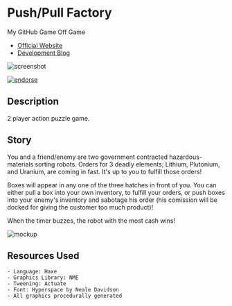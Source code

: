 # Push/Pull Factory
My GitHub Game Off Game

- [Official Website](http://pushpullfactory.gageh.us)
- [Development Blog]( http://blog.gageh.us/?tag=github-gameoff)

![screenshot](http://pushpullfactory.gageh.us/images/screenshot2.png)

[![endorse](http://api.coderwall.com/gagege/endorsecount.png)](http://coderwall.com/gagege)

## Description

2 player action puzzle game.

## Story

You and a friend/enemy are two government contracted hazardous-materials sorting robots. Orders for 3 deadly elements; Lithium, Plutonium, and Uranium, are coming in fast. It's up to you to fulfill those orders!

Boxes will appear in any one of the three hatches in front of you. You can either pull a box into your own inventory, to fulfill your orders, or push boxes into your enemy's inventory and sabotage his order (his comission will be docked for giving the customer too much product)!

When the timer buzzes, the robot with the most cash wins!

![mockup](http://blog.gageh.us/wp-content/uploads/2012/10/20121026_134936-1024x768.jpg)

## Resources Used

	- Language: Haxe
	- Graphics Library: NME
	- Tweening: Actuate
	- Font: Hyperspace by Neale Davidson
	- All graphics procedurally generated